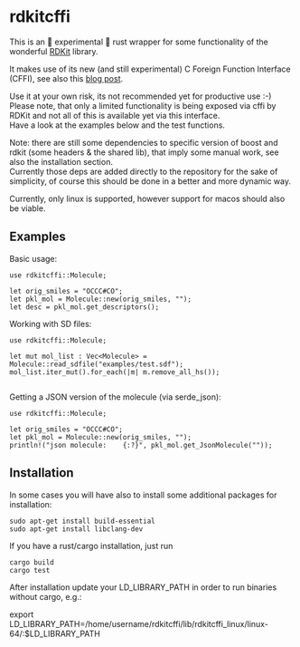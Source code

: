 # rdkitcffi

This is an &#128679; experimental  &#128679; rust wrapper for some functionality of the wonderful [RDKit](https://www.rdkit.org/) library.

It makes use of its new (and still experimental) C Foreign Function Interface (CFFI), see also this [blog post](https://greglandrum.github.io/rdkit-blog/technical/2021/05/01/rdkit-cffi-part1.html).
 
Use it at your own risk, its not recommended yet for productive use :-)
Please note, that only a limited functionality is being exposed via cffi by RDKit and not all of this is available yet via this interface.  
Have a look at the examples below and the test functions.

Note: there are still some dependencies to specific version of boost and rdkit (some headers & the shared lib), that imply some manual work, see also the installation section.  
Currently those deps are added directly to the repository for the sake of simplicity, of course this should be done in a better and more dynamic way.  

Currently, only linux is supported, however support for macos should also be viable. 
 
## Examples

Basic usage:
 
```
use rdkitcffi::Molecule;
 
let orig_smiles = "OCCC#CO";
let pkl_mol = Molecule::new(orig_smiles, "");
let desc = pkl_mol.get_descriptors();
```
 
Working with SD files:
 
```
use rdkitcffi::Molecule;
 
let mut mol_list : Vec<Molecule> = Molecule::read_sdfile("examples/test.sdf");
mol_list.iter_mut().for_each(|m| m.remove_all_hs());
 
```

Getting a JSON version of the molecule (via serde_json):

```
use rdkitcffi::Molecule;
 
let orig_smiles = "OCCC#CO";
let pkl_mol = Molecule::new(orig_smiles, "");
println!("json molecule:    {:?}", pkl_mol.get_JsonMolecule(""));
```

## Installation

In some cases you will have also to install some additional packages for installation:  

```
sudo apt-get install build-essential
sudo apt-get install libclang-dev
```

If you have a rust/cargo installation, just run

```
cargo build  
cargo test  
```

After installation update your LD_LIBRARY_PATH in order to run binaries without cargo, e.g.:   

export LD_LIBRARY_PATH=/home/username/rdkitcffi/lib/rdkitcffi_linux/linux-64/:$LD_LIBRARY_PATH  



